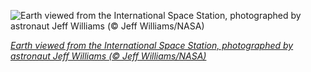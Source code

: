 
![Earth viewed from the International Space Station, photographed by astronaut Jeff Williams (© Jeff Williams/NASA)](https://cn.bing.com//th?id=OHR.YurisNight_EN-US6858652982_1920x1080.jpg&rf=LaDigue_1920x1080.jpg&pid=hp)

*[Earth viewed from the International Space Station, photographed by astronaut Jeff Williams (© Jeff Williams/NASA)](https://www.bing.com/search?q=space+exploration+history&FORM=hpcapt&filters=HpDate%3a%2220210412_0700%22)*
